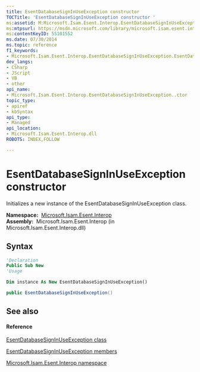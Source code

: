 ```yaml
---
title: EsentDatabaseSignInUseException constructor 
TOCTitle: 'EsentDatabaseSignInUseException constructor '
ms:assetid: M:Microsoft.Isam.Esent.Interop.EsentDatabaseSignInUseException.#ctor
ms:mtpsurl: https://msdn.microsoft.com/library/microsoft.isam.esent.interop.esentdatabasesigninuseexception.esentdatabasesigninuseexception(v=EXCHG.10)
ms:contentKeyID: 55101552
ms.date: 07/30/2014
ms.topic: reference
f1_keywords:
- Microsoft.Isam.Esent.Interop.EsentDatabaseSignInUseException.EsentDatabaseSignInUseException
dev_langs:
- CSharp
- JScript
- VB
- other
api_name: 
- Microsoft.Isam.Esent.Interop.EsentDatabaseSignInUseException..ctor
topic_type: 
- apiref
- kbSyntax
api_type: 
- Managed
api_location: 
- Microsoft.Isam.Esent.Interop.dll
ROBOTS: INDEX,FOLLOW

---
```


# EsentDatabaseSignInUseException constructor

Initializes a new instance of the EsentDatabaseSignInUseException class.

**Namespace:**  [Microsoft.Isam.Esent.Interop](./microsoft.isam.esent.interop-namespace.md)  
**Assembly:**  Microsoft.Isam.Esent.Interop (in Microsoft.Isam.Esent.Interop.dll)

## Syntax

``` vb
'Declaration
Public Sub New
'Usage

Dim instance As New EsentDatabaseSignInUseException()
```

``` csharp
public EsentDatabaseSignInUseException()
```

## See also

#### Reference

[EsentDatabaseSignInUseException class](./esentdatabasesigninuseexception-class.md)

[EsentDatabaseSignInUseException members](./esentdatabasesigninuseexception-members.md)

[Microsoft.Isam.Esent.Interop namespace](./microsoft.isam.esent.interop-namespace.md)